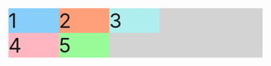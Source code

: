<!--The grid you created in the last challenge will set the number of rows automatically. To adjust the rows manually, use the grid-template-rows property in the same way you used grid-template-columns in the previous challenge.

Add two rows to the grid that are 50px tall each.-->

<style>
  .d1{background:LightSkyBlue;}
  .d2{background:LightSalmon;}
  .d3{background:PaleTurquoise;}
  .d4{background:LightPink;}
  .d5{background:PaleGreen;}

  .container {
    font-size: 40px;
    width: 100%;
    background: LightGray;
    display: grid;
    grid-template-columns: 100px 100px 100px;
    <!--Only change code below this line-->
    grid-template-rows: 50px 50px;    
    <!--Only change code above this line-->
  }
</style>

<div class="container">
  <div class="d1">1</div>
  <div class="d2">2</div>
  <div class="d3">3</div>
  <div class="d4">4</div>
  <div class="d5">5</div>
</div>
